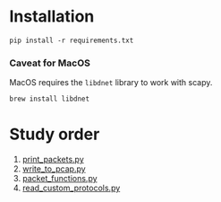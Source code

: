 # Installation

`pip install -r requirements.txt`


### Caveat for MacOS

MacOS requires the `libdnet` library to work with scapy.

`brew install libdnet`

# Study order

1. [print_packets.py](./print_packets.py)
2. [write_to_pcap.py](./write_to_pcap.py)
3. [packet_functions.py](./packet_functions.py)
4. [read_custom_protocols.py](./read_custom_protocols.py)
